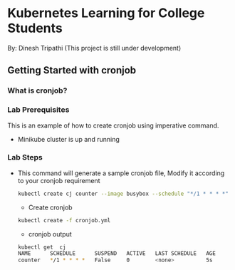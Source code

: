 # Kubernetes Learning for College Students

By: Dinesh Tripathi  (This project is still under development)

## Getting Started with cronjob
### What is cronjob?
<todo>

### Lab Prerequisites

This is an example of how to create cronjob using imperative command.
*  Minikube cluster is up and running
  
### Lab Steps
* This command will generate a sample cronjob file, Modify it according to your  cronjob requirement
  ```sh
  kubectl create cj counter --image busybox --schedule "*/1 * * * *" --dry-run=client  -o  yaml > cronjob.yml
  ```
  * Create cronjob
  ```sh
  kubectl create -f cronjob.yml
  ```
  * cronjob output
  ```sh
  kubectl get  cj
  NAME      SCHEDULE      SUSPEND   ACTIVE   LAST SCHEDULE   AGE
  counter   */1 * * * *   False     0        <none>          5s
  ```